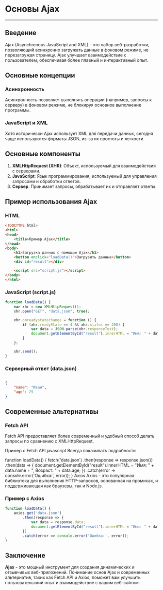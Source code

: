 # Основы Ajax
---
## Введение

Ajax (Asynchronous JavaScript and XML) - это набор веб-разработки, позволяющий асинхронно загружать данные в фоновом режиме, не перезагружая страницу. Ajax улучшает взаимодействие с пользователем, обеспечивая более плавный и интерактивный опыт.

## Основные концепции

### Асинхронность

Асинхронность позволяет выполнять операции (например, запросы к серверу) в фоновом режиме, не блокируя основное выполнение программы.

### JavaScript и XML

Хотя исторически Ajax использует XML для передачи данных, сегодня чаще используются форматы JSON, из-за их простоты и легкости.

## Основные компоненты

1. **XMLHttpRequest (XHR)**: Объект, используемый для взаимодействия с серверами.
2. **JavaScript**: Язык программирования, используемый для управления запросами и обработки ответов.
3. **Сервер**: Принимает запросы, обрабатывает их и отправляет ответы.

## Пример использования Ajax

### HTML

```html
<!DOCTYPE html>
<html>
<head>
    <title>Пример Ajax</title>
</head>
<body>
    <h1>Загрузка данных с помощью Ajax</h1>
    <button onclick="loadData()">Загрузить данные</button>
    <div id="result"></div>

    <script src="script.js"></script>
</body>
</html>
```
### JavaScript (script.js)

```js
function loadData() {
    var xhr = new XMLHttpRequest();
    xhr.open("GET", "data.json", true);

    xhr.onreadystatechange = function () {
        if (xhr.readyState == 4 && xhr.status == 200) {
            var data = JSON.parse(xhr.responseText);
            document.getElementById("result").innerHTML = "Имя: " + data.name + ", Возраст: " + data.age;
        }
    };

    xhr.send();
}
```
### Серверный ответ (data.json)
```json

{
    "name": "Иван",
    "age": 25
}
```
## Современные альтернативы
### Fetch API
Fetch API предоставляет более современный и удобный способ делать запросы по сравнению с XMLHttpRequest.

Пример с Fetch API
javascript
Всегда показывать подробности

function loadData() {
    fetch('data.json')
        .then(response => response.json())
        .then(data => {
            document.getElementById("result").innerHTML = "Имя: " + data.name + ", Возраст: " + data.age;
        })
        .catch(error => console.error('Ошибка:', error));
}
Axios
Axios - это популярная библиотека для выполнения HTTP-запросов, основанная на промисах, и поддерживающая как браузеры, так и Node.js.

### Пример с Axios
``` javascript
function loadData() {
    axios.get('data.json')
        .then(response => {
            var data = response.data;
            document.getElementById("result").innerHTML = "Имя: " + data.name + ", Возраст: " + data.age;
        })
        .catch(error => console.error('Ошибка:', error));
}
```
## Заключение
**Ajax** - это мощный инструмент для создания динамических и отзывчивых веб-приложений. Понимание основ Ajax и современных альтернатив, таких как Fetch API и Axios, поможет вам улучшить пользовательский опыт и взаимодействие с вашим веб-сайтом. 
<buton></buton>